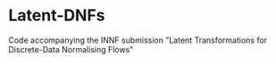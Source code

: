 # Latent-DNFs
Code accompanying the INNF submission "Latent Transformations for Discrete-Data Normalising Flows"
